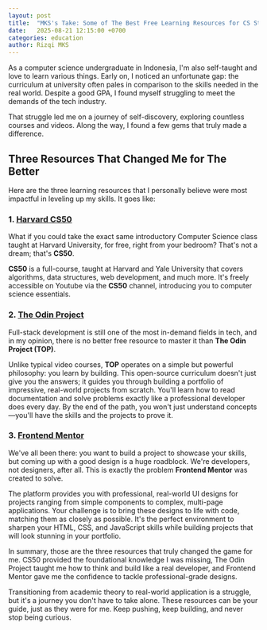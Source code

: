 ```yaml
---
layout: post
title:  "MKS's Take: Some of The Best Free Learning Resources for CS Students"
date:   2025-08-21 12:15:00 +0700
categories: education
author: Rizqi MKS
---
```


As a computer science undergraduate in Indonesia, I'm also self-taught and love to learn various things. Early on, I noticed an unfortunate gap: the curriculum at university often pales in comparison to the skills needed in the real world. Despite a good GPA, I found myself struggling to meet the demands of the tech industry.

That struggle led me on a journey of self-discovery, exploring countless courses and videos. Along the way, I found a few gems that truly made a difference.

## Three Resources That Changed Me for The Better

Here are the three learning resources that I personally believe were most impactful in leveling up my skills. It goes like:

### 1. [**Harvard CS50**](https://cs50.harvard.edu/x/)
What if you could take the exact same introductory Computer Science class taught at Harvard University, for free, right from your bedroom? That's not a dream; that's **CS50**.

**CS50** is a full-course, taught at Harvard and Yale University that covers algorithms, data structures, web development, and much more. It's freely accessible on Youtube via the **CS50** channel, introducing you to computer science essentials.

### 2. [**The Odin Project**](https://www.theodinproject.com/)
Full-stack development is still one of the most in-demand fields in tech, and in my opinion, there is no better free resource to master it than **The Odin Project (TOP)**.

Unlike typical video courses, **TOP** operates on a simple but powerful philosophy: you learn by building. This open-source curriculum doesn't just give you the answers; it guides you through building a portfolio of impressive, real-world projects from scratch. You'll learn how to read documentation and solve problems exactly like a professional developer does every day. By the end of the path, you won't just understand concepts—you'll have the skills and the projects to prove it.

### 3. [**Frontend Mentor**](https://www.frontendmentor.io/)
We've all been there: you want to build a project to showcase your skills, but coming up with a good design is a huge roadblock. We're developers, not designers, after all. This is exactly the problem **Frontend Mentor** was created to solve.

The platform provides you with professional, real-world UI designs for projects ranging from simple components to complex, multi-page applications. Your challenge is to bring these designs to life with code, matching them as closely as possible. It's the perfect environment to sharpen your HTML, CSS, and JavaScript skills while building projects that will look stunning in your portfolio.

In summary, those are the three resources that truly changed the game for me. CS50 provided the foundational knowledge I was missing, The Odin Project taught me how to think and build like a real developer, and Frontend Mentor gave me the confidence to tackle professional-grade designs.

Transitioning from academic theory to real-world application is a struggle, but it's a journey you don't have to take alone. These resources can be your guide, just as they were for me. Keep pushing, keep building, and never stop being curious.